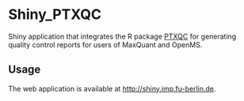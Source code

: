 # Shiny_PTXQC
Shiny application that integrates the R package [PTXQC](https://github.com/cbielow/PTXQC) for generating quality control reports for users of MaxQuant and OpenMS. 

## Usage 

The web application is available at http://shiny.imp.fu-berlin.de. 



